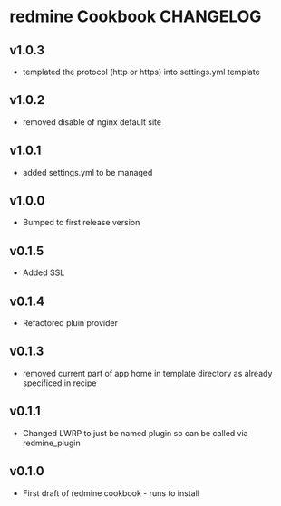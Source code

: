 redmine Cookbook CHANGELOG
==========================
v1.0.3
------
* templated the protocol (http or https) into settings.yml template

v1.0.2
------
* removed disable of nginx default site

v1.0.1
------
* added settings.yml to be managed

v1.0.0
------
* Bumped to first release version

v0.1.5
------
* Added SSL

v0.1.4
------
* Refactored pluin provider

v0.1.3
------
* removed current part of app home in template directory as already specificed in recipe

v0.1.1
------
* Changed LWRP to just be named plugin so can be called via redmine_plugin

v0.1.0
------
* First draft of redmine cookbook - runs to install
